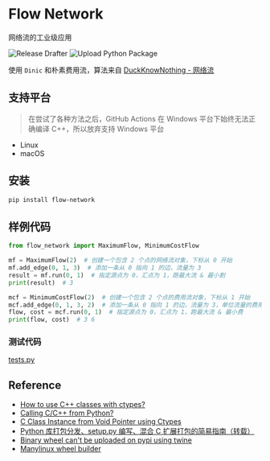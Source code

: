 # Flow Network

网络流的工业级应用

![Release Drafter](https://github.com/LucienShui/flow-network/workflows/Release%20Drafter/badge.svg)
![Upload Python Package](https://github.com/LucienShui/flow-network/workflows/Upload%20Python%20Package/badge.svg)

使用 `Dinic` 和朴素费用流，算法来自 [DuckKnowNothing - 网络流](https://github.com/UPCACM/DuckKnowNothing/tree/master/src/GraphAlgorithm/%E7%BD%91%E7%BB%9C%E6%B5%81) 

## 支持平台

> 在尝试了各种方法之后，GitHub Actions 在 Windows 平台下始终无法正确编译 C++，所以放弃支持 Windows 平台

+ Linux
+ macOS

## 安装

```bash
pip install flow-network
```

## 样例代码

```python
from flow_network import MaximumFlow, MinimumCostFlow

mf = MaximumFlow(2)  # 创建一个包含 2 个点的网络流对象，下标从 0 开始
mf.add_edge(0, 1, 3)  # 添加一条从 0 指向 1 的边，流量为 3
result = mf.run(0, 1)  # 指定源点为 0，汇点为 1，跑最大流 & 最小割
print(result)  # 3

mcf = MinimumCostFlow(2)  # 创建一个包含 2 个点的费用流对象，下标从 1 开始
mcf.add_edge(0, 1, 3, 2)  # 添加一条从 0 指向 1 的边，流量为 3，单位流量的费用为 2
flow, cost = mcf.run(0, 1)  # 指定源点为 0，汇点为 1，跑最大流 & 最小费
print(flow, cost)  # 3 6
```

### 测试代码

[tests.py](https://github.com/LucienShui/flow-network/blob/main/tests.py)

## Reference

+ [How to use C++ classes with ctypes?](https://stackoverflow.com/questions/1615813/how-to-use-c-classes-with-ctypes)
+ [Calling C/C++ from Python?](https://stackoverflow.com/questions/145270/calling-c-c-from-python)
+ [C Class Instance from Void Pointer using Ctypes](https://stackoverflow.com/questions/19389124/c-class-instance-from-void-pointer-using-ctypes)
+ [Python 库打包分发、setup.py 编写、混合 C 扩展打包的简易指南（转载）](https://www.cnblogs.com/xueweihan/p/12030457.html)
+ [Binary wheel can't be uploaded on pypi using twine](https://stackoverflow.com/questions/59451069/binary-wheel-cant-be-uploaded-on-pypi-using-twine)
+ [Manylinux wheel builder](https://github.com/Niraj-Kamdar/manylinux-wheel-builder)

